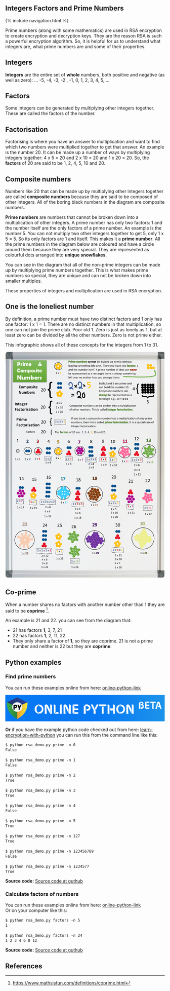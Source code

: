 ## Integers Factors and Prime Numbers

{% include navigation.html %}

Prime numbers (along with some mathematics) are used in RSA encryption to create encryption and decryption keys. They are the reason RSA is such a powerful encryption algorithm. So, it is helpful for us to understand what integers are, what prime numbers are and some of their properties.

## Integers

**Integers** are the entire set of **whole** numbers, both positive and negative (as well as zero): ... -5, -4, -3, -2 , -1, 0, 1, 2, 3, 4, 5, ...

## Factors

Some integers can be generated by multiplying other integers together. These are called the factors of the number.

## Factorisation

Factorising is where you have an answer to multiplication and want to find which two numbers were multiplied together to get that answer. An example is the number 20. It can be made up a number of ways by multiplying integers together: 4 x 5 = 20 and 2 x 10 = 20 and 1 x 20 = 20. So, the **factors** of 20 are said to be 1, 2, 4, 5, 10 and 20.

## Composite numbers

Numbers like 20 that can be made up by multiplying other integers together are called **composite numbers** because they are said to be composed of other integers. All of the boring black numbers in the diagram are composite numbers.

**Prime numbers** are numbers that cannot be broken down into a multiplication of other integers. A prime number has only two factors: 1 and the number itself are the only factors of a prime number. An example is the number 5. You can not multiply two other integers together to get 5, only 1 x 5 = 5. So its only factors are 1 and itself. This makes it a **prime number**. All the prime numbers in the diagram below are coloured and have a circle around them because they are very special. They are represented as colourful dots arranged into **unique snowflakes**.

You can see in the diagram that all of the non-prime integers can be made up by multiplying prime numbers together. This is what makes prime numbers so special, they are unique and can not be broken down into smaller multiples.

These properties of integers and multiplication are used in RSA encryption.

## One is the loneliest number

By definition, a prime number must have two distinct factors and 1 only has one factor: 1 x 1 = 1. There are no distinct numbers in that multiplication, so one can not join the prime club. Poor old 1. Zero is just as lonely as 1, but at least zero can be divided by all the other numbers. Zero is not prime either.

This infographic shows all of these concepts for the integers from 1 to 31.

![Integers, Factoring and Prime Numbers](./images/prime-factors.png)

## Co-prime

When a number shares no factors with another number other than 1 they are said to be **coprime** [^1].

An example is 21 and 22. you can see from the diagram that:

- 21 has factors **1**, 3, 7, 21
- 22 has factors **1**, 2, 11, 22
- They only share a factor of **1**, so they are coprime.
  21 is not a prime number and neither is 22 but they are **coprime**.

## Python examples

### Find prime numbers

You can run these examples online from here: [online-python-link]

[![online-python][online-python-image]][online-python-link]

[online-python-link]: https://www.online-python.com/SZCBYGAke8
[online-python-image]: ./images/online-python.png

**Or** if you have the example python code checked out from here: [learn-encryption-with-python](https://github.com/nhoyle-unsw/learn-encryption-with-python/) you can run this from the command line like this:

```console
$ python rsa_demo.py prime -n 0
False

$ python rsa_demo.py prime -n 1
False

$ python rsa_demo.py prime -n 2
True

$ python rsa_demo.py prime -n 3
True

$ python rsa_demo.py prime -n 4
False

$ python rsa_demo.py prime -n 5
True

$ python rsa_demo.py prime -n 127
True

$ python rsa_demo.py prime -n 123456789
False

$ python rsa_demo.py prime -n 1234577
True

```

**Source code:** [Source code at guthub](https://github.com/nhoyle-unsw/learn-encryption-with-python/blob/main/primes.py#L8)

### Calculate factors of numbers

You can run these examples online from here: [online-python-link]  
Or on your computer like this:

```console
$ python rsa_demo.py factors -n 5
1

$ python rsa_demo.py factors -n 24
1 2 3 4 6 8 12
```

**Source code:** [Source code at guthub](https://github.com/nhoyle-unsw/learn-encryption-with-python/blob/main/factors.py#L36)

## References

[^1]: <https://www.mathsisfun.com/definitions/coprime.html>
[^how-to-link-with-an-image]: <https://meta.stackexchange.com/questions/2133/whats-the-recommended-syntax-for-an-image-with-a-link>
